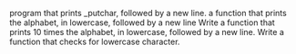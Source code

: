  program that prints _putchar, followed by a new line.
a function that prints the alphabet, in lowercase, followed by a new line
Write a function that prints 10 times the alphabet, in lowercase, followed by a new line.
Write a function that checks for lowercase character.
